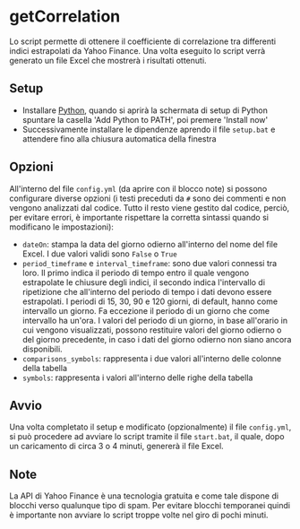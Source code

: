 # getCorrelation
Lo script permette di ottenere il coefficiente di correlazione tra differenti indici estrapolati da Yahoo Finance.
Una volta eseguito lo script verrà generato un file Excel che mostrerà i risultati ottenuti.

## Setup
- Installare [Python](https://www.python.org/downloads/), quando si aprirà la schermata di setup di Python spuntare la casella 'Add Python to PATH', poi premere 'Install now'
- Successivamente installare le dipendenze aprendo il file `setup.bat` e attendere fino alla chiusura automatica della finestra

## Opzioni
All'interno del file `config.yml` (da aprire con il blocco note) si possono configurare diverse opzioni (i testi preceduti da `#` sono dei commenti e non vengono analizzati dal codice. Tutto il resto viene gestito dal codice, perciò, per evitare errori, è importante rispettare la corretta sintassi quando si modificano le impostazioni):
- `dateOn`: stampa la data del giorno odierno all'interno del nome del file Excel. I due valori validi sono `False` o `True`
- `period_timeframe` e `interval_timeframe`: sono due valori connessi tra loro. Il primo indica il periodo di tempo entro il quale vengono estrapolate le chiusure degli indici, il secondo indica l'intervallo di ripetizione che all'interno del periodo di tempo i dati devono essere estrapolati. I periodi di 15, 30, 90 e 120 giorni, di default, hanno come intervallo un giorno. Fa eccezione il periodo di un giorno che come intervallo ha un'ora. I valori del periodo di un giorno, in base all'orario in cui vengono visualizzati, possono restituire valori del giorno odierno o del giorno precedente, in caso i dati del giorno odierno non siano ancora disponibili.
- `comparisons_symbols`: rappresenta i due valori all'interno delle colonne della tabella
- `symbols`: rappresenta i valori all'interno delle righe della tabella

## Avvio
Una volta completato il setup e modificato (opzionalmente) il file `config.yml`, si può procedere ad avviare lo script tramite il file `start.bat`, il quale, dopo un caricamento di circa 3 o 4 minuti, genererà il file Excel.

## Note
La API di Yahoo Finance è una tecnologia gratuita e come tale dispone di blocchi verso qualunque tipo di spam. Per evitare blocchi temporanei quindi è importante non avviare lo script troppe volte nel giro di pochi minuti.
